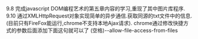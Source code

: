 9.8 完成javascript DOM编程艺术的第五章内容的学习,重现了其中图片库程序.
9.10 通过XMLHttpRequest对象实现简单的异步通信.获取同源的txt文件中的信息.(目前只有FireFox能运行,chrome不支持本地Ajax请求).
chrome通过修改快捷方式的参数后面添加下面这句就可以了
(空格)--allow-file-access-from-files
